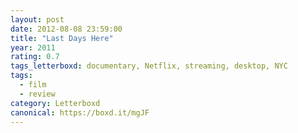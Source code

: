```yaml
---
layout: post 
date: 2012-08-08 23:59:00
title: "Last Days Here"
year: 2011
rating: 0.7
tags_letterboxd: documentary, Netflix, streaming, desktop, NYC
tags:
  - film
  - review
category: Letterboxd
canonical: https://boxd.it/mgJF
---
```


